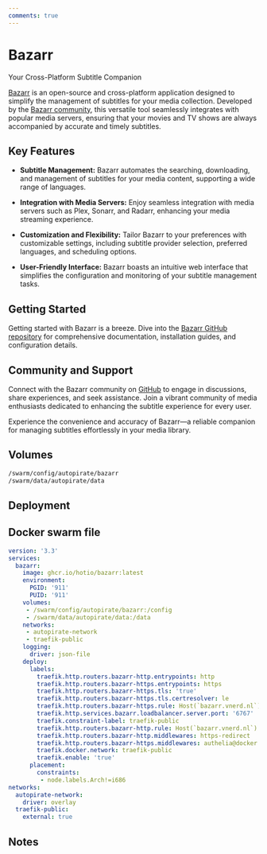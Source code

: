 ```yaml
---
comments: true
---
```


# Bazarr
Your Cross-Platform Subtitle Companion

[Bazarr](https://github.com/morpheus65535/bazarr) is an open-source and cross-platform application designed to simplify the management of subtitles for your media collection. Developed by the [Bazarr community](https://github.com/morpheus65535/bazarr), this versatile tool seamlessly integrates with popular media servers, ensuring that your movies and TV shows are always accompanied by accurate and timely subtitles.

## Key Features

- **Subtitle Management:** Bazarr automates the searching, downloading, and management of subtitles for your media content, supporting a wide range of languages.

- **Integration with Media Servers:** Enjoy seamless integration with media servers such as Plex, Sonarr, and Radarr, enhancing your media streaming experience.

- **Customization and Flexibility:** Tailor Bazarr to your preferences with customizable settings, including subtitle provider selection, preferred languages, and scheduling options.

- **User-Friendly Interface:** Bazarr boasts an intuitive web interface that simplifies the configuration and monitoring of your subtitle management tasks.

## Getting Started

Getting started with Bazarr is a breeze. Dive into the [Bazarr GitHub repository](https://github.com/morpheus65535/bazarr) for comprehensive documentation, installation guides, and configuration details.

## Community and Support

Connect with the Bazarr community on [GitHub](https://github.com/morpheus65535/bazarr) to engage in discussions, share experiences, and seek assistance. Join a vibrant community of media enthusiasts dedicated to enhancing the subtitle experience for every user.

Experience the convenience and accuracy of Bazarr—a reliable companion for managing subtitles effortlessly in your media library.


## Volumes

```bash
/swarm/config/autopirate/bazarr
/swarm/data/autopirate/data
```

## Deployment

## Docker swarm file
```yaml
version: '3.3'
services:
  bazarr:
    image: ghcr.io/hotio/bazarr:latest
    environment:
      PGID: '911'
      PUID: '911'
    volumes:
     - /swarm/config/autopirate/bazarr:/config
     - /swarm/data/autopirate/data:/data
    networks:
     - autopirate-network
     - traefik-public
    logging:
      driver: json-file
    deploy:
      labels:
        traefik.http.routers.bazarr-http.entrypoints: http
        traefik.http.routers.bazarr-https.entrypoints: https
        traefik.http.routers.bazarr-https.tls: 'true'
        traefik.http.routers.bazarr-https.tls.certresolver: le
        traefik.http.routers.bazarr-https.rule: Host(`bazarr.vnerd.nl`)
        traefik.http.services.bazarr.loadbalancer.server.port: '6767'
        traefik.constraint-label: traefik-public
        traefik.http.routers.bazarr-http.rule: Host(`bazarr.vnerd.nl`)
        traefik.http.routers.bazarr-http.middlewares: https-redirect
        traefik.http.routers.bazarr-https.middlewares: authelia@docker
        traefik.docker.network: traefik-public
        traefik.enable: 'true'
      placement:
        constraints:
         - node.labels.Arch!=i686
networks:
  autopirate-network:
    driver: overlay
  traefik-public:
    external: true
```
## Notes

